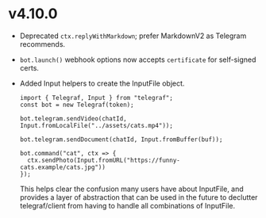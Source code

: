 # v4.10.0

* Deprecated `ctx.replyWithMarkdown`; prefer MarkdownV2 as Telegram recommends.
* `bot.launch()` webhook options now accepts `certificate` for self-signed certs.
* Added Input helpers to create the InputFile object.

  ```TS
  import { Telegraf, Input } from "telegraf";
  const bot = new Telegraf(token);

  bot.telegram.sendVideo(chatId, Input.fromLocalFile("../assets/cats.mp4"));

  bot.telegram.sendDocument(chatId, Input.fromBuffer(buf));

  bot.command("cat", ctx => {
    ctx.sendPhoto(Input.fromURL("https://funny-cats.example/cats.jpg"))
  });
  ```

  This helps clear the confusion many users have about InputFile, and provides a layer of abstraction that can be used in the future to declutter telegraf/client from having to handle all combinations of InputFile.
